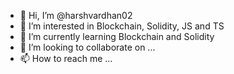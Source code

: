 - 👋 Hi, I’m @harshvardhan02
- 👀 I’m interested in Blockchain, Solidity, JS and TS
- 🌱 I’m currently learning Blockchain and Solidity
- 💞️ I’m looking to collaborate on ...
- 📫 How to reach me ...

<!---
harshvardhan02/harshvardhan02 is a ✨ special ✨ repository because its `README.md` (this file) appears on your GitHub profile.
You can click the Preview link to take a look at your changes.
--->
